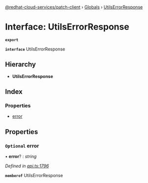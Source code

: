 [@redhat-cloud-services/patch-client](../README.md) › [Globals](../globals.md) › [UtilsErrorResponse](utilserrorresponse.md)

# Interface: UtilsErrorResponse

**`export`** 

**`interface`** UtilsErrorResponse

## Hierarchy

* **UtilsErrorResponse**

## Index

### Properties

* [error](utilserrorresponse.md#optional-error)

## Properties

### `Optional` error

• **error**? : *string*

*Defined in [api.ts:1796](https://github.com/RedHatInsights/javascript-clients/blob/b3a33353/packages/patch/api.ts#L1796)*

**`memberof`** UtilsErrorResponse
